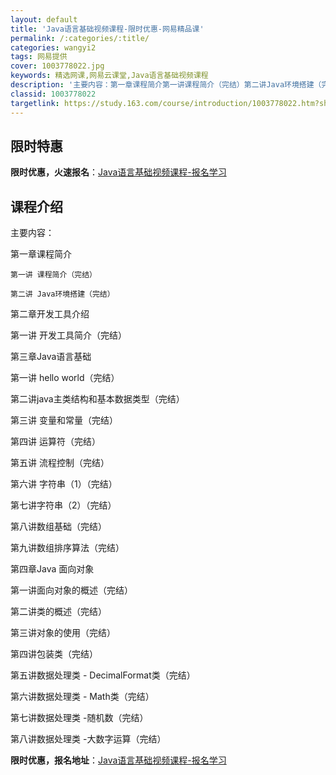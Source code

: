 ```yaml
---
layout: default
title: 'Java语言基础视频课程-限时优惠-网易精品课'
permalink: /:categories/:title/
categories: wangyi2
tags: 网易提供
cover: 1003778022.jpg
keywords: 精选网课,网易云课堂,Java语言基础视频课程
description: '主要内容：第一章课程简介第一讲课程简介（完结）第二讲Java环境搭建（完结）第二章开发工具介绍第一讲开发工具简介（完结）'
classid: 1003778022
targetlink: https://study.163.com/course/introduction/1003778022.htm?share=1&shareId=1025206652&utm_campaign=share&utm_medium=iphoneShare&utm_source=&utm_u=1025206652
---
```


## 限时特惠

**限时优惠，火速报名**：[Java语言基础视频课程-报名学习](https://study.163.com/course/introduction/1003778022.htm?share=1&shareId=1025206652&utm_campaign=share&utm_medium=iphoneShare&utm_source=&utm_u=1025206652)

## 课程介绍

主要内容：

第一章课程简介

    第一讲 课程简介（完结）

    第二讲 Java环境搭建（完结）

第二章开发工具介绍

   第一讲 开发工具简介（完结）

第三章Java语言基础

   第一讲 hello world（完结）

   第二讲java主类结构和基本数据类型（完结）

   第三讲 变量和常量（完结）

   第四讲 运算符（完结）

   第五讲 流程控制（完结）

   第六讲 字符串（1）（完结）

   第七讲字符串（2）（完结）

   第八讲数组基础（完结）

   第九讲数组排序算法（完结）

第四章Java 面向对象

   第一讲面向对象的概述（完结）

   第二讲类的概述（完结）

   第三讲对象的使用（完结）

   第四讲包装类（完结）

  第五讲数据处理类 - DecimalFormat类（完结）

  第六讲数据处理类 - Math类（完结）

  第七讲数据处理类 -随机数（完结）

  第八讲数据处理类 -大数字运算（完结）

**限时优惠，报名地址**：[Java语言基础视频课程-报名学习](https://study.163.com/course/introduction/1003778022.htm?share=1&shareId=1025206652&utm_campaign=share&utm_medium=iphoneShare&utm_source=&utm_u=1025206652)

